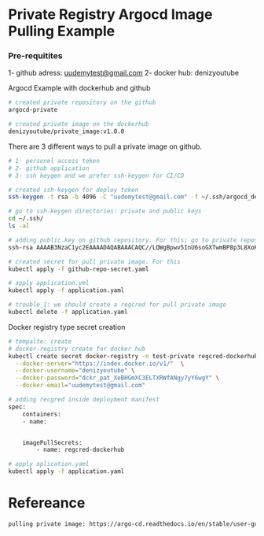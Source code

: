 # Private Registry Argocd Image Pulling Example

### Pre-requitites
 1- github adress: uudemytest@gmail.com
 2- docker hub: denizyoutube

Argocd Example with dockerhub and github
``` bash
# created private repository on the github
argocd-private

# created private image on the dockerhub
denizyoutube/private_image:v1.0.0

```


There are 3 different ways to pull a private image on github.
``` bash
# 1- personel access token
# 2- github application
# 3- ssh keygen and we prefer ssh-keygen for CI/CD  

# created ssh-keygen for deploy token
ssh-keygen -t rsa -b 4096 -C "uudemytest@gmail.com" -f ~/.ssh/argocd_deploy_token

# go to ssh-keygen directories: private and public keys
cd ~/.ssh/
ls -al

# adding public.key on github repository. For this; go to private repository then click on settings. Click on from left menu deploy keys
ssh-rsa AAAAB3NzaC1yc2EAAAADAQABAAACAQC//LQWgBpwv5InU6soGXTwmBP8p3L8XoKyMzxwa2H/sKdsxGy3BDO0z5hFkxpvKG++U+ZdYiqPhrm5GNUucbW0zFsLwSeebfhwamfipcmRSKFBNPHcEwX7RPm9k4Z0PxbUQMvhFRu31tJ5w1HbTUaM80R7qRddrS7OBC3olVlU8xaQA/bhfRB3HXeuvG8vXdQUhMaso4Pi8sghy8C5/nNA6n+Fu4HWW3zJnOXVwa3ZXEpkzCmXB4NR2BS7BtOYgPxCqJZU2E+aqr+eDEcBsZZJbtVG5zee7O2R+qYhboqvo8jV3sCsgem2jkpWbbqFd4oZp6XlYCmpgQ== uudemytest@gmail.com

# created secret for pull private image. For this
kubectl apply -f github-repo-secret.yaml

# apply application.yml
kubectl apply -f application.yaml

# trouble_1: we should create a regcred for pull private image
kubectl delete -f application.yaml

```

Docker registry type secret creation
``` bash
# tempalte: create 
# docker-registry create for docker hub
kubectl create secret docker-registry -n test-private regcred-dockerhub \
  --docker-server="https://index.docker.io/v1/"  \
  --docker-username="denizyoutube" \
  --docker-password="dckr_pat_XeBHGmXC3ELTXRWfANgy7yY6wgY" \
  --docker-email="uudemytest@gmail.com"

# adding recgred inside deployment manifest
spec:
    containers:
    - name:


    imagePullSecrets:
        - name: regcred-dockerhub

# apply aplication.yaml
kubectl apply -f application.yaml

```













# Refereance
``` bash
pulling private image: https://argo-cd.readthedocs.io/en/stable/user-guide/private-repositories/



```